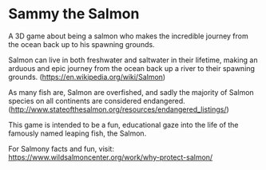 # Sammy the Salmon
A 3D game about being a salmon who makes the incredible journey from the ocean back up to his spawning grounds.

Salmon can live in both freshwater and saltwater in their lifetime, making an arduous and epic journey from the ocean back up a river to their spawning grounds.
(https://en.wikipedia.org/wiki/Salmon)

As many fish are, Salmon are overfished, and sadly the majority of Salmon species on all continents are considered endangered.
(http://www.stateofthesalmon.org/resources/endangered_listings/)

This game is intended to be a fun, educational gaze into the life of the famously named leaping fish, the Salmon.

For Salmony facts and fun, visit: https://www.wildsalmoncenter.org/work/why-protect-salmon/
